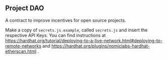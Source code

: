 ## Project DAO

A contract to improve incentives for open source projects.

Make a copy of `secrets.js.example`, called `secrets.js` and insert the respective API Keys.
You can find instructions at https://hardhat.org/tutorial/deploying-to-a-live-network.html#deploying-to-remote-networks
and https://hardhat.org/plugins/nomiclabs-hardhat-etherscan.html . 
